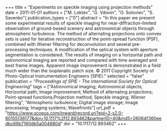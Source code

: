 +++
title = "Experiments on speckle imaging using projection methods"
date = 2011-01-01
authors = ["M. Loktev", "G. Vdovin", "O. Soloviev", "S. Savenko"]
publication_types = ["0"]
abstract = "In this paper we present some experimental results of speckle imaging for near-diffraction-limited observation of ground-based scenery and astronomical objects through atmospheric turbulence. The method of alternating projections onto convex sets is used for iterative reconstruction of the point-spread function (PSF), combined with Wiener filtering for deconvolution and several pre-processing techniques. A modification of the optical system with aperture segmentation is considered. The results of imaging on a horizontal path and astronomical imaging are reported and compared with time averaged and best frame images. Apparent image improvement is demonstrated in a field much wider than the isoplanatic patch size. © 2011 Copyright Society of Photo-Optical Instrumentation Engineers (SPIE)."
selected = "false"
publication = "*Proceedings of SPIE - The International Society for Optical Engineering*"
tags = ["Astronomical imaging; Astronomical objects; Horizontal path; Image improvement;   Method of alternating projections; Point-spread functions;Projection method; Speckle imaging;  Wiener filtering", "Atmospheric turbulence; Digital image storage; Image processing; Imaging systems;  Wavefronts"]
url_pdf = "https://www.scopus.com/inward/record.uri?eid=2-s2.0-80155136177&doi=10.1117%2f12.893462&partnerID=40&md5=26064f360eedbc69b7160db5a004880d"
doi = "10.1117/12.893462"
+++

